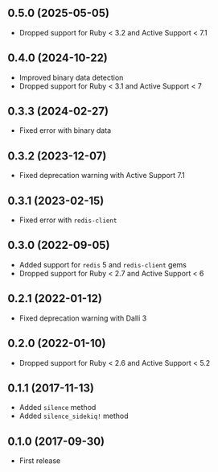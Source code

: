 ## 0.5.0 (2025-05-05)

- Dropped support for Ruby < 3.2 and Active Support < 7.1

## 0.4.0 (2024-10-22)

- Improved binary data detection
- Dropped support for Ruby < 3.1 and Active Support < 7

## 0.3.3 (2024-02-27)

- Fixed error with binary data

## 0.3.2 (2023-12-07)

- Fixed deprecation warning with Active Support 7.1

## 0.3.1 (2023-02-15)

- Fixed error with `redis-client`

## 0.3.0 (2022-09-05)

- Added support for `redis` 5 and `redis-client` gems
- Dropped support for Ruby < 2.7 and Active Support < 6

## 0.2.1 (2022-01-12)

- Fixed deprecation warning with Dalli 3

## 0.2.0 (2022-01-10)

- Dropped support for Ruby < 2.6 and Active Support < 5.2

## 0.1.1 (2017-11-13)

- Added `silence` method
- Added `silence_sidekiq!` method

## 0.1.0 (2017-09-30)

- First release
